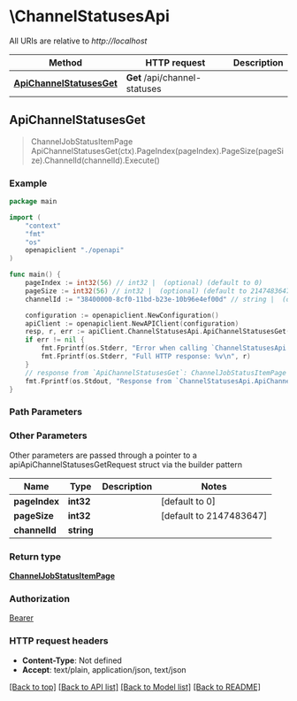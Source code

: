# \ChannelStatusesApi

All URIs are relative to *http://localhost*

Method | HTTP request | Description
------------- | ------------- | -------------
[**ApiChannelStatusesGet**](ChannelStatusesApi.md#ApiChannelStatusesGet) | **Get** /api/channel-statuses | 



## ApiChannelStatusesGet

> ChannelJobStatusItemPage ApiChannelStatusesGet(ctx).PageIndex(pageIndex).PageSize(pageSize).ChannelId(channelId).Execute()



### Example

```go
package main

import (
    "context"
    "fmt"
    "os"
    openapiclient "./openapi"
)

func main() {
    pageIndex := int32(56) // int32 |  (optional) (default to 0)
    pageSize := int32(56) // int32 |  (optional) (default to 2147483647)
    channelId := "38400000-8cf0-11bd-b23e-10b96e4ef00d" // string |  (optional)

    configuration := openapiclient.NewConfiguration()
    apiClient := openapiclient.NewAPIClient(configuration)
    resp, r, err := apiClient.ChannelStatusesApi.ApiChannelStatusesGet(context.Background()).PageIndex(pageIndex).PageSize(pageSize).ChannelId(channelId).Execute()
    if err != nil {
        fmt.Fprintf(os.Stderr, "Error when calling `ChannelStatusesApi.ApiChannelStatusesGet``: %v\n", err)
        fmt.Fprintf(os.Stderr, "Full HTTP response: %v\n", r)
    }
    // response from `ApiChannelStatusesGet`: ChannelJobStatusItemPage
    fmt.Fprintf(os.Stdout, "Response from `ChannelStatusesApi.ApiChannelStatusesGet`: %v\n", resp)
}
```

### Path Parameters



### Other Parameters

Other parameters are passed through a pointer to a apiApiChannelStatusesGetRequest struct via the builder pattern


Name | Type | Description  | Notes
------------- | ------------- | ------------- | -------------
 **pageIndex** | **int32** |  | [default to 0]
 **pageSize** | **int32** |  | [default to 2147483647]
 **channelId** | **string** |  | 

### Return type

[**ChannelJobStatusItemPage**](ChannelJobStatusItemPage.md)

### Authorization

[Bearer](../README.md#Bearer)

### HTTP request headers

- **Content-Type**: Not defined
- **Accept**: text/plain, application/json, text/json

[[Back to top]](#) [[Back to API list]](../README.md#documentation-for-api-endpoints)
[[Back to Model list]](../README.md#documentation-for-models)
[[Back to README]](../README.md)

